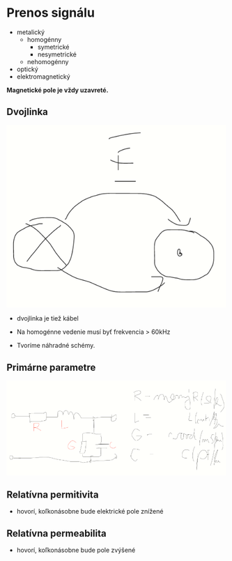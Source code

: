 # Prenos signálu
- metalický
  - homogénny
    - symetrické
    - nesymetrické
  - nehomogénny
- optický
- elektromagnetický

**Magnetické pole je vždy uzavreté.**

## Dvojlinka
![dvojlinkaVizualzacia](https://github.com/simonSlamka/adlerka-poznamky/blob/master/EMR/4/EMR_dvojlinka.png)

- dvojlinka je tiež kábel

- Na homogénne vedenie musí byť frekvencia > 60kHz

- Tvoríme náhradné schémy.

## Primárne parametre
![primarneParametreIllustracia](https://github.com/simonSlamka/adlerka-poznamky/blob/master/EMR/4/primarneParam.png)

## Relatívna permitivita
- hovorí, koľkonásobne bude elektrické pole znížené

## Relatívna permeabilita
- hovorí, koľkonásobne bude pole zvýšené
